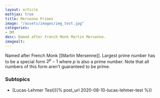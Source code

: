 ```yaml
---
layout: article
mathjax: true
title: Mersenne Primes
image: "/assets/images/img_test.jpg"
categories:
- DM
desc: Named after French Monk Martin Mersenne. 
imagealt: 
---
```


Named after French Monk [[Martin Mersenne]].
Largest prime number has to be a special form $2^{p} - 1$ where $p$ is also a prime number. Note that all numbers of this form aren't guaranteed to be prime.


































































































































































































































































































































































### Subtopics
- [Lucas-Lehmer Test]({% post_url 2020-08-10-lucas-lehmer-test %})